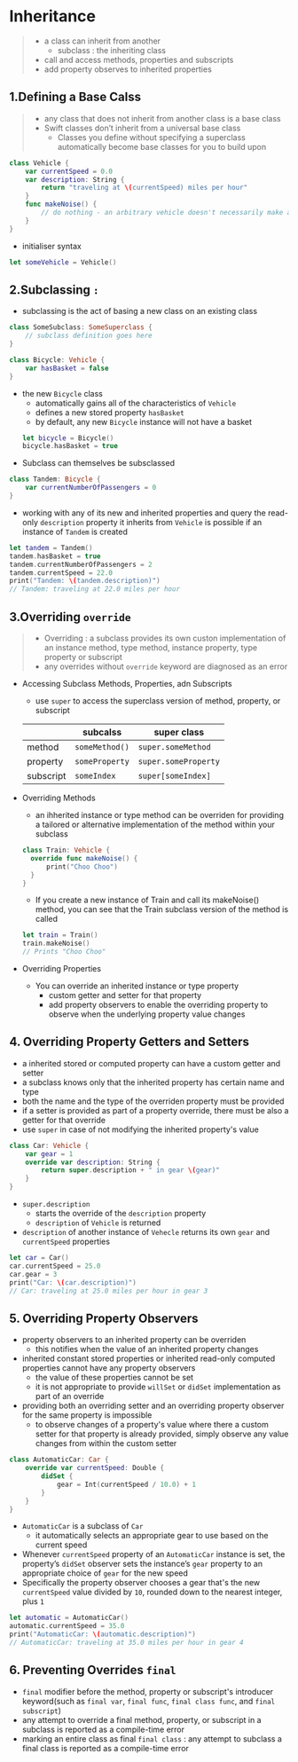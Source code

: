 # Inheritance
> * a class can inherit from another
>   * subclass : the inheriting class
> * call and access methods, properties and subscripts
> * add property observes to inherited properties


## 1.Defining a Base Calss
> * any class that does not inherit from another class is a base class
> * Swift classes don’t inherit from a universal base class
>   * Classes you define without specifying a superclass automatically become base classes for you to build upon
```swift
class Vehicle {
    var currentSpeed = 0.0
    var description: String {
        return "traveling at \(currentSpeed) miles per hour"
    }
    func makeNoise() {
        // do nothing - an arbitrary vehicle doesn't necessarily make a noise
    }
}
```
* initialiser syntax
```swift
let someVehicle = Vehicle()
```
## 2.Subclassing `:`
* subclassing is the act of basing a new class on an existing class
```swift
class SomeSubclass: SomeSuperclass {
    // subclass definition goes here
}
```
```swift
class Bicycle: Vehicle {
    var hasBasket = false
}
```
* the new `Bicycle` class 
  * automatically gains all of the characteristics of `Vehicle`
  * defines a new stored property `hasBasket`
  * by default, any new `Bicycle` instance will not have a basket
  ```swift
  let bicycle = Bicycle()
  bicycle.hasBasket = true
  ```
* Subclass can themselves be subsclassed
```swift
class Tandem: Bicycle {
    var currentNumberOfPassengers = 0
}
```
* working with any of its new and inherited properties and query the read-only `description` property it inherits from `Vehicle` is possible if an instance of `Tandem` is created
```swift
let tandem = Tandem()
tandem.hasBasket = true
tandem.currentNumberOfPassengers = 2
tandem.currentSpeed = 22.0
print("Tandem: \(tandem.description)")
// Tandem: traveling at 22.0 miles per hour
```

## 3.Overriding `override`
> * Overriding : a subclass provides its own custon implementation of an instance method, type method, instance property, type property or subscript
> * any overrides without `override` keyword are diagnosed as an error

* Accessing Subclass Methods, Properties, adn Subscripts
  * use `super` to access the superclass version of method, property, or subscript  

  ||subcalss|super class|
  |-|-|-|
  |method|`someMethod()`|`super.someMethod`|
  |property|`someProperty`|`super.someProperty`|
  |subscript|`someIndex`|`super[someIndex]`|

* Overriding Methods
  * an ihherited instance or type method can be overriden for providing a tailored or alternative implementation of the method within your subclass
  ```swift
  class Train: Vehicle {
    override func makeNoise() {
        print("Choo Choo")
    }
  }
  ```
  * If you create a new instance of Train and call its makeNoise() method, you can see that the Train subclass version of the method is called
  ```swift
  let train = Train()
  train.makeNoise()
  // Prints "Choo Choo"
  ```
* Overriding Properties
  * You can override an inherited instance or type property
    * custom getter and setter for that property 
    * add property observers to enable the overriding property to observe when the underlying property value changes

## 4. Overriding Property Getters and Setters
* a inherited stored or computed property can have a custom getter and setter
* a subclass knows only that the inherited property has certain name and type
* both the name and the type of the overriden property must be provided
* if a setter is provided as part of a property override, there must be also a getter for that override
* use `super` in case of not modifying the inherited property's value

```swift
class Car: Vehicle {
    var gear = 1
    override var description: String {
        return super.description + " in gear \(gear)"
    }
}
```
* `super.description` 
  * starts the override of the `description` property
  * `description` of `Vehicle` is returned
* `description` of another instance of `Vehecle` returns its own `gear` and `currentSpeed` properties
```swift
let car = Car()
car.currentSpeed = 25.0
car.gear = 3
print("Car: \(car.description)")
// Car: traveling at 25.0 miles per hour in gear 3
```
## 5. Overriding Property Observers
* property observers to an inherited property can be overriden
  * this notifies when the value of an inherited property changes
* inherited constant stored properties or inherited read-only computed properties cannot have any property observers
  * the value of these properties cannot be set 
  * it is not appropriate to provide `willSet` or `didSet` implementation as part of an override
* providing both an overriding setter and an overriding property observer for the same property is impossible
  * to observe changes of a property's value where there a custom setter for that property is already provided, simply observe any value changes from within the custom setter

```swift
class AutomaticCar: Car {
    override var currentSpeed: Double {
        didSet {
            gear = Int(currentSpeed / 10.0) + 1
        }
    }
}
```
* `AutomaticCar` is a subclass of `Car`
  * it automatically selects an appropriate gear to use based on the current speed
* Whenever `currentSpeed` property of an `AutomaticCar` instance is set, the property’s `didSet` observer sets the instance’s `gear` property to an appropriate choice of `gear` for the new speed
* Specifically the property observer chooses a gear that's the new `currentSpeed` value divided by `10`, rounded down to the nearest integer, plus `1`
```swift
let automatic = AutomaticCar()
automatic.currentSpeed = 35.0
print("AutomaticCar: \(automatic.description)")
// AutomaticCar: traveling at 35.0 miles per hour in gear 4
```

## 6. Preventing Overrides `final`
* `final` modifier before the method, property or subscript's introducer keyword(such as `final var`, `final func`, `final class func`, and `final subscript`)
* any attempt to override a final method, property, or subscript in a subclass is reported as a compile-time error
* marking an entire class as final `final class` : any attempt to subclass a final class is reported as a compile-time error